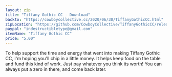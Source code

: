 ```yaml
---
layout: zip
title: "Tiffany Gothic CC - Download"
backto: "https://cowboycollective.cc/2020/06/30/TiffanyGothicCC.html"
zipLocation: "https://github.com/CowboyCollective/TiffanyGothicCC/releases/download/1.0/TiffanyGothicCC.zip"
paypal: "indestructibletype@gmail.com"
itemName: "Tiffany Gothic CC"
price: "5.00"
---
```


To help support the time and energy that went into making Tiffany Gothic CC, I'm hoping you'll chip in a little money. It helps keep food on the table and fund this kind of work. Just pay whatever you think its worth! You can always put a zero in there, and come back later.
